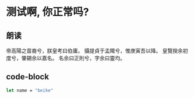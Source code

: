 # 测试啊, 你正常吗?


## 朗读

帝高陽之苗裔兮，朕皇考曰伯庸。
攝提貞于孟陬兮，惟庚寅吾以降。
皇覽揆余初度兮，肇錫余以嘉名。
名余曰正則兮，字余曰靈均。

## code-block

```ocaml
let name = "beike"
```
